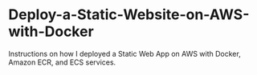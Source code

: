 # Deploy-a-Static-Website-on-AWS-with-Docker
Instructions on how I deployed a Static Web App on AWS with Docker, Amazon ECR, and ECS services. 
